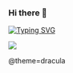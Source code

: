 ### Hi there 👋

<!--
**mojtabasarbaz/mojtabasarbaz** is a ✨ _special_ ✨ repository because its `README.md` (this file) appears on your GitHub profile.

Here are some ideas to get you started:

- 🔭 I’m currently working on ...
- 🌱 I’m currently learning ...
- 👯 I’m looking to collaborate on ...
- 🤔 I’m looking for help with ...
- 💬 Ask me about ...
- 📫 How to reach me: ...
- 😄 Pronouns: ...
- ⚡ Fun fact: ...
-->

 <a href="https://git.io/typing-svg"><img src="https://readme-typing-svg.demolab.com?font=Fira+Code&weight=350&pause=1000&color=F76018&width=435&lines=Hi%2C+I'm+Mojtaba+sarbaz+;I'm+a+Developer+from+Web" alt="Typing SVG" /></a> 

<a href=&quothttps://github.com/mojtabasarbaz&quot>
<img align=&quotcenter&quot src=&quothttps://github-readme-stats.vercel.app/api?username=ghost1372&show_icons=true&count_private=true&include_all_commits=true&quot /></a>

@theme=dracula

